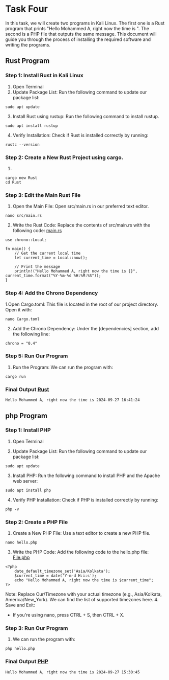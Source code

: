 # Task Four

In this task, we will create two programs in Kali Linux. The first one is a Rust program that prints "Hello Mohammed A, right now the time is <current time>". The second is a PHP file that outputs the same message. This document will guide you through the process of installing the required software and writing the programs.

## Rust Program

### Step 1: Install Rust in Kali Linux
1. Open Terminal
2. Update Package List: Run the following command to update our package list:
```
sudo apt update
```
3. Install Rust using rustup: Run the following command to install rustup.
```
sudo apt install rustup
```
4. Verify Installation: Check if Rust is installed correctly by running:
```
rustc --version
```
### Step 2: Create a New Rust Project using cargo.
1. 
```
cargo new Rust
cd Rust
```
### Step 3: Edit the Main Rust File
1. Open the Main File: Open src/main.rs in our preferred text editor.
```
nano src/main.rs
```
2. Write the Rust Code: Replace the contents of src/main.rs with the following code: [main.rs](https://github.com/Mohammed-A-3/Task-Four/blob/main/main.rs)
```
use chrono::Local;

fn main() {
    // Get the current local time
    let current_time = Local::now();

    // Print the message
    println!("Hello Mohammed A, right now the time is {}", current_time.format("%Y-%m-%d %H:%M:%S"));
}
```
### Step 4: Add the Chrono Dependency
1.Open Cargo.toml: This file is located in the root of our project directory. Open it with:
```
nano Cargo.toml
```
2. Add the Chrono Dependency: Under the [dependencies] section, add the following line:
```
chrono = "0.4"
```
### Step 5: Run Our Program
1. Run the Program: We can run the program with:
```
cargo run
```
### Final Output [Rust](https://github.com/Mohammed-A-3/Task-Four/blob/main/Rust.png)
``
Hello Mohammed A, right now the time is 2024-09-27 16:41:24
``

## php Program

### Step 1: Install PHP
1. Open Terminal

2. Update Package List: Run the following command to update our package list:

```
sudo apt update
```
3. Install PHP: Run the following command to install PHP and the Apache web server:
```
sudo apt install php
```
4. Verify PHP Installation: Check if PHP is installed correctly by running:

```
php -v
```
### Step 2: Create a PHP File
1. Create a New PHP File: Use a text editor to create a new PHP file.
```
nano hello.php
```
3. Write the PHP Code: Add the following code to the hello.php file: [File.php](https://github.com/Mohammed-A-3/Task-Four/blob/main/File.php)

```
<?php
	date_default_timezone_set('Asia/Kolkata'); 
	$current_time = date('Y-m-d H:i:s');
	echo "Hello Mohammed A, right now the time is $current_time";
?>
```
Note: Replace Our/Timezone with your actual timezone (e.g., Asia/Kolkata, America/New_York). We can find the list of supported timezones here.
4. Save and Exit:
- If you're using nano, press CTRL + S, then CTRL + X.
### Step 3: Run Our Program
1. We can run the program with:
```
php hello.php
```
### Final Output [PHP](https://github.com/Mubeena777/taskfour/blob/main/PHP.png)
``
Hello Mohammed A, right now the time is 2024-09-27 15:30:45
``
